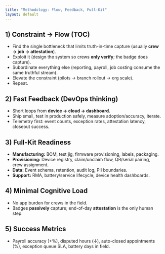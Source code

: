 ```yaml
---
title: "Methodology: Flow, Feedback, Full-Kit"
layout: default
---
```



## 1) Constraint → Flow (TOC)
- Find the single bottleneck that limits truth-in-time capture (usually **crew → job → attestation**).
- Exploit it (design the system so crews **only verify**; the badge does capture).
- Subordinate everything else (reporting, payroll, job costing consume the same truthful stream).
- Elevate the constraint (pilots → branch rollout → org scale).
- Repeat.

## 2) Fast Feedback (DevOps thinking)
- Short loops from **device → cloud → dashboard**.
- Ship small, test in production safely, measure adoption/accuracy, iterate.
- Telemetry first: event counts, exception rates, attestation latency, closeout success.

## 3) Full-Kit Readiness
- **Manufacturing:** BOM, test jig, firmware provisioning, labels, packaging.
- **Provisioning:** Device registry, claim/unclaim flow, QR/serial pairing, crew assignment.
- **Data:** Event schema, retention, audit log, PII boundaries.
- **Support:** RMA, battery/service lifecycle, device health dashboards.

## 4) Minimal Cognitive Load
- No app burden for crews in the field.
- Badges **passively** capture; end-of-day **attestation** is the only human step.

## 5) Success Metrics
- Payroll accuracy (+%), disputed hours (↓), auto-closed appointments (%), exception queue SLA, battery days in field.
